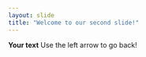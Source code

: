```yaml
---
layout: slide
title: "Welcome to our second slide!"
---
```

**Your text**
Use the left arrow to go back!